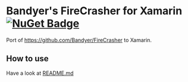 # Bandyer's FireCrasher for Xamarin [![NuGet Badge](https://buildstats.info/nuget/Bandyer.FireCrasher)](https://www.nuget.org/packages/Bandyer.FireCrasher/)

Port of https://github.com/Bandyer/FireCrasher to Xamarin.

## How to use

Have a look at [README.md](https://github.com/Bandyer/FireCrasher)